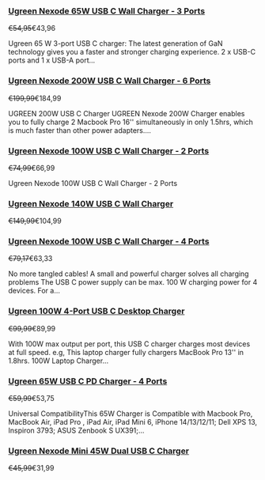 ### [Ugreen Nexode 65W USB C Wall Charger - 3 Ports](/products/ugreen-nexode-65w-usb-c-wall-charger-3-ports) ###

~~€54,95~~€43,96

Ugreen 65 W 3-port USB C charger: The latest generation of GaN technology gives you a faster and stronger charging experience. 2 x USB-C ports and 1 x USB-A port...

### [Ugreen Nexode 200W USB C Wall Charger - 6 Ports](/products/ugreen-nexode-200w-usb-c-desktop-charger) ###

~~€199,99~~€184,99

UGREEN 200W USB C Charger UGREEN Nexode 200W Charger enables you to fully charge 2 Macbook Pro 16'' simultaneously in only 1.5hrs, which is much faster than other power adapters....

### [Ugreen Nexode 100W USB C Wall Charger - 2 Ports](/products/ugreen-nexode-100w-usb-c-wall-charger-2-ports) ###

~~€74,99~~€66,99

Ugreen Nexode 100W USB C Wall Charger - 2 Ports

### [Ugreen Nexode 140W USB C Wall Charger](/products/ugreen-nexode-140w-usb-c-wall-charger) ###

~~€149,99~~€104,99

### [Ugreen Nexode 100W USB C Wall Charger - 4 Ports](/products/ugreen-nexode-100w-usb-c-wall-charger) ###

~~€79,17~~€63,33

No more tangled cables! A small and powerful charger solves all charging problems The USB C power supply can be max. 100 W charging power for 4 devices. For a...

### [Ugreen 100W 4-Port USB C Desktop Charger](/products/ugreen-100w-usb-c-desktop-charger) ###

~~€99,99~~€89,99

With 100W max output per port, this USB C charger charges most devices at full speed. e.g, This laptop charger fully chargers MacBook Pro 13'' in 1.8hrs. 100W Laptop Charger...

### [Ugreen 65W USB C PD Charger - 4 Ports](/products/ugreen-65w-usb-c-pd-charger-4-ports) ###

~~€59,99~~€53,75

Universal CompatibilityThis 65W Charger is Compatible with Macbook Pro, MacBook Air, iPad Pro , iPad Air, iPad Mini 6, iPhone 14/13/12/11; Dell XPS 13, Inspiron 3793; ASUS Zenbook S UX391;...

### [Ugreen Nexode Mini 45W Dual USB C Charger](/products/ugreen-nexode-mini-45w-dual-usb-c-charger) ###

~~€45,99~~€31,99
